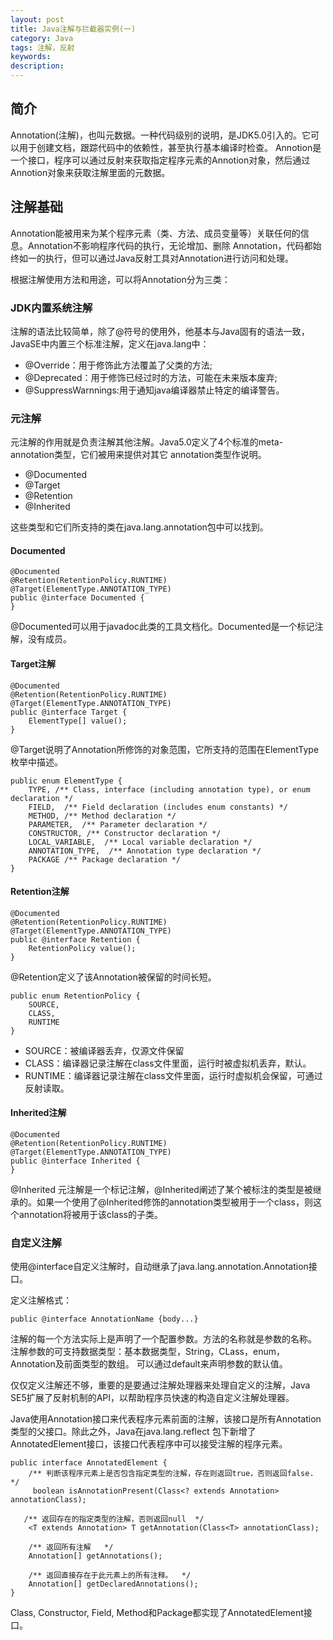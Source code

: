 ```yaml
---
layout: post
title: Java注解与拦截器实例(一)
category: Java
tags: 注解，反射
keywords: 
description: 
---
```


## 简介
Annotation(注解)，也叫元数据。一种代码级别的说明，是JDK5.0引入的。它可以用于创建文档，跟踪代码中的依赖性，甚至执行基本编译时检查。
Annotion是一个接口，程序可以通过反射来获取指定程序元素的Annotion对象，然后通过Annotion对象来获取注解里面的元数据。

## 注解基础

Annotation能被用来为某个程序元素（类、方法、成员变量等）关联任何的信息。Annotation不影响程序代码的执行，无论增加、删除 Annotation，代码都始终如一的执行，但可以通过Java反射工具对Annotation进行访问和处理。

根据注解使用方法和用途，可以将Annotation分为三类：

### JDK内置系统注解

注解的语法比较简单，除了@符号的使用外，他基本与Java固有的语法一致，JavaSE中内置三个标准注解，定义在java.lang中：

* @Override：用于修饰此方法覆盖了父类的方法;
* @Deprecated：用于修饰已经过时的方法，可能在未来版本废弃;
* @SuppressWarnnings:用于通知java编译器禁止特定的编译警告。

### 元注解

元注解的作用就是负责注解其他注解。Java5.0定义了4个标准的meta-annotation类型，它们被用来提供对其它 annotation类型作说明。

* @Documented
* @Target
* @Retention
* @Inherited

这些类型和它们所支持的类在java.lang.annotation包中可以找到。

#### Documented

	@Documented
	@Retention(RetentionPolicy.RUNTIME)
	@Target(ElementType.ANNOTATION_TYPE)
	public @interface Documented {
	}

@Documented可以用于javadoc此类的工具文档化。Documented是一个标记注解，没有成员。

#### Target注解

	@Documented
	@Retention(RetentionPolicy.RUNTIME)
	@Target(ElementType.ANNOTATION_TYPE)
	public @interface Target {
	    ElementType[] value();
	}

@Target说明了Annotation所修饰的对象范围，它所支持的范围在ElementType枚举中描述。

	public enum ElementType {
	    TYPE, /** Class, interface (including annotation type), or enum declaration */
	    FIELD,  /** Field declaration (includes enum constants) */
	    METHOD, /** Method declaration */
	    PARAMETER,  /** Parameter declaration */
	    CONSTRUCTOR, /** Constructor declaration */
	    LOCAL_VARIABLE,  /** Local variable declaration */
	    ANNOTATION_TYPE,  /** Annotation type declaration */
	    PACKAGE /** Package declaration */
	}

#### Retention注解

	@Documented
	@Retention(RetentionPolicy.RUNTIME)
	@Target(ElementType.ANNOTATION_TYPE)
	public @interface Retention {
	    RetentionPolicy value();
	}

@Retention定义了该Annotation被保留的时间长短。

	public enum RetentionPolicy {
	    SOURCE,
	    CLASS,
	    RUNTIME
	}

* SOURCE：被编译器丢弃，仅源文件保留
* CLASS：编译器记录注解在class文件里面，运行时被虚拟机丢弃，默认。
* RUNTIME：编译器记录注解在class文件里面，运行时虚拟机会保留，可通过反射读取。

#### Inherited注解

	@Documented
	@Retention(RetentionPolicy.RUNTIME)
	@Target(ElementType.ANNOTATION_TYPE)
	public @interface Inherited {
	}

@Inherited 元注解是一个标记注解，@Inherited阐述了某个被标注的类型是被继承的。如果一个使用了@Inherited修饰的annotation类型被用于一个class，则这个annotation将被用于该class的子类。


### 自定义注解

使用@interface自定义注解时，自动继承了java.lang.annotation.Annotation接口。


定义注解格式：
	
	public @interface AnnotationName {body...}

注解的每一个方法实际上是声明了一个配置参数。方法的名称就是参数的名称。
注解参数的可支持数据类型：基本数据类型，String，CLass，enum，Annotation及前面类型的数组。
可以通过default来声明参数的默认值。

仅仅定义注解还不够，重要的是要通过注解处理器来处理自定义的注解，Java SE5扩展了反射机制的API，以帮助程序员快速的构造自定义注解处理器。

Java使用Annotation接口来代表程序元素前面的注解，该接口是所有Annotation类型的父接口。除此之外，Java在java.lang.reflect 包下新增了AnnotatedElement接口，该接口代表程序中可以接受注解的程序元素。

	public interface AnnotatedElement {
	    /** 判断该程序元素上是否包含指定类型的注解，存在则返回true，否则返回false.   */
	     boolean isAnnotationPresent(Class<? extends Annotation> annotationClass);

	   /** 返回存在的指定类型的注解，否则返回null  */
	    <T extends Annotation> T getAnnotation(Class<T> annotationClass);

	    /** 返回所有注解   */
	    Annotation[] getAnnotations();

	    /** 返回直接存在于此元素上的所有注释。  */
	    Annotation[] getDeclaredAnnotations();
	}

Class, Constructor, Field, Method和Package都实现了AnnotatedElement接口。
